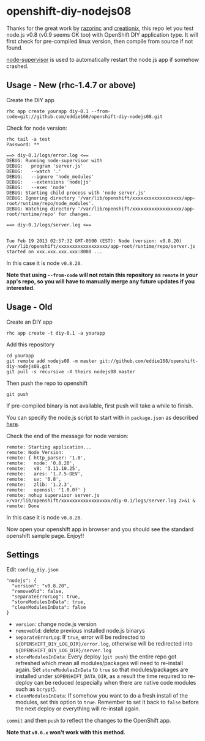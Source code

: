 openshift-diy-nodejs08
========================

Thanks for the great work by [razorinc](https://github.com/razorinc/redis-openshift-example) and [creationix](https://github.com/creationix/nvm/), this repo let you test node.js v0.8 (v0.9 seems OK too) with OpenShift DIY application type. It will first check for pre-compiled linux version, then compile from source if not found.

[node-supervisor](https://github.com/isaacs/node-supervisor) is used to automatically restart the node.js app if somehow crashed.

Usage - New (rhc-1.4.7 or above)
--------------------------------
Create the DIY app

    rhc app create yourapp diy-0.1 --from-code=git://github.com/eddie168/openshift-diy-nodejs08.git

Check for node version:

    rhc tail -a test
    Password: **

    ==> diy-0.1/logs/error.log <==
    DEBUG: Running node-supervisor with
    DEBUG:   program 'server.js'
    DEBUG:   --watch '.'
    DEBUG:   --ignore 'node_modules'
    DEBUG:   --extensions 'node|js'
    DEBUG:   --exec 'node'
    DEBUG: Starting child process with 'node server.js'
    DEBUG: Ignoring directory '/var/lib/openshift/xxxxxxxxxxxxxxxxxx/app-root/runtime/repo/node_modules'.
    DEBUG: Watching directory '/var/lib/openshift/xxxxxxxxxxxxxxxxxx/app-root/runtime/repo' for changes.
    
    ==> diy-0.1/logs/server.log <==
    
    
    Tue Feb 19 2013 02:57:32 GMT-0500 (EST): Node (version: v0.8.20) /var/lib/openshift/xxxxxxxxxxxxxxxxxx/app-root/runtime/repo/server.js started on xxx.xxx.xxx.xxx:8080 ...

In this case it is node `v0.8.20`.

**Note that using `--from-code` will not retain this repository as `remote` in your app's repo, so you will have to manually merge any future updates if you interested.**

Usage - Old
-----------

Create an DIY app

    rhc app create -t diy-0.1 -a yourapp

Add this repository

    cd yourapp
    git remote add nodejs08 -m master git://github.com/eddie168/openshift-diy-nodejs08.git
    git pull -s recursive -X theirs nodejs08 master

Then push the repo to openshift

    git push

If pre-compiled binary is not available, first push will take a while to finish.

You can specify the node.js script to start with in `package.json` as described [here](https://openshift.redhat.com/community/kb/kb-e1048-how-can-i-run-my-own-nodejs-script).

Check the end of the message for node version:

    remote: Starting application...
    remote: Node Version:
    remote: { http_parser: '1.0',
    remote:   node: '0.8.20',
    remote:   v8: '3.11.10.25',
    remote:   ares: '1.7.5-DEV',
    remote:   uv: '0.8',
    remote:   zlib: '1.2.3',
    remote:   openssl: '1.0.0f' }
    remote: nohup supervisor server.js >/var/lib/openshift/xxxxxxxxxxxxxxxxxx/diy-0.1/logs/server.log 2>&1 &
    remote: Done

In this case it is node `v0.8.20`.

Now open your openshift app in browser and you should see the standard openshift sample page. Enjoy!!

Settings
--------

Edit `config_diy.json`

    "nodejs": {
      "version": "v0.8.20",
      "removeOld": false,
      "separateErrorLog": true,
      "storeModulesInData": true,
      "cleanModulesInData": false
    }

- `version`: change node.js version
- `removeOld`: delete previous installed node.js binarys
- `separateErrorLog`: If `true`, error will be redirected to `${OPENSHIFT_DIY_LOG_DIR}/error.log`, otherwise will be redirected into `${OPENSHIFT_DIY_LOG_DIR}/server.log`
- `storeModulesInData`: Every deploy (`git push`) the entire repo got refreshed which mean all modules/packages will need to re-install again. Set `storeModulesInData` to `true` so that modules/packages are installed under `$OPENSHIFT_DATA_DIR`, as a result the time required to re-deploy can be reduced (especially when there are native code modules such as `bcrypt`).
- `cleanModulesInData`: If somehow you want to do a fresh install of the modules, set this option to `true`. Remember to set it back to `false` before the next deploy or everything will re-install again.

`commit` and then `push` to reflect the changes to the OpenShift app.

**Note that `v0.6.x` won't work with this method.**


